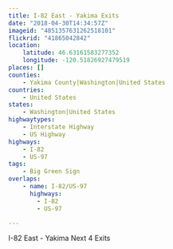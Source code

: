 ```yaml
---
title: I-82 East - Yakima Exits
date: "2018-04-30T14:34:57Z"
imageid: "4851357631262518101"
flickrid: "41865042842"
location:
    latitude: 46.63161583277352
    longitude: -120.51826927479519
places: []
counties:
    - Yakima County|Washington|United States
countries:
    - United States
states:
    - Washington|United States
highwaytypes:
    - Interstate Highway
    - US Highway
highways:
    - I-82
    - US-97
tags:
    - Big Green Sign
overlaps:
    - name: I-82/US-97
      highways:
        - I-82
        - US-97

---
```

I-82 East - Yakima Next 4 Exits